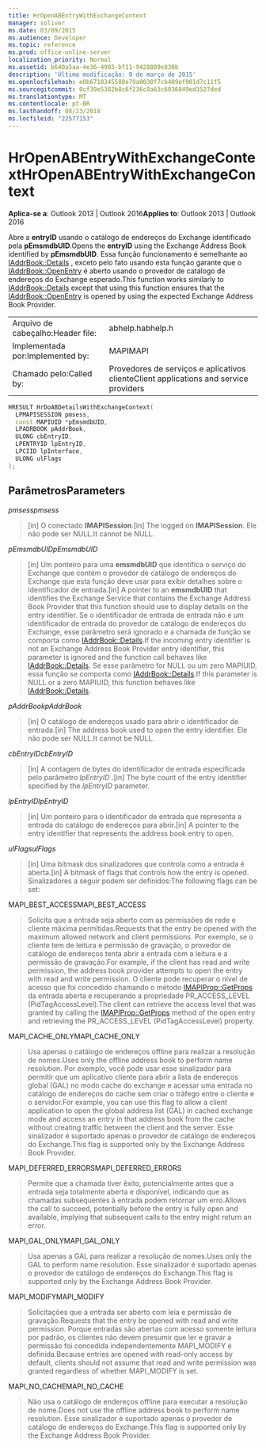 ```yaml
---
title: HrOpenABEntryWithExchangeContext
manager: soliver
ms.date: 03/09/2015
ms.audience: Developer
ms.topic: reference
ms.prod: office-online-server
localization_priority: Normal
ms.assetid: b640a5aa-4e36-4983-bf11-9428809e830b
description: 'Última modificação: 9 de março de 2015'
ms.openlocfilehash: e0b6718345588e79a8038f7cb409ef901d7c11f5
ms.sourcegitcommit: 0cf39e5382b8c6f236c8a63c6036849ed3527ded
ms.translationtype: MT
ms.contentlocale: pt-BR
ms.lasthandoff: 08/23/2018
ms.locfileid: "22577153"
---
```

# <a name="hropenabentrywithexchangecontext"></a><span data-ttu-id="aa333-103">HrOpenABEntryWithExchangeContext</span><span class="sxs-lookup"><span data-stu-id="aa333-103">HrOpenABEntryWithExchangeContext</span></span>

  
  
<span data-ttu-id="aa333-104">**Aplica-se a**: Outlook 2013 | Outlook 2016</span><span class="sxs-lookup"><span data-stu-id="aa333-104">**Applies to**: Outlook 2013 | Outlook 2016</span></span> 
  
<span data-ttu-id="aa333-105">Abre a **entryID** usando o catálogo de endereços do Exchange identificado pela **pEmsmdbUID**.</span><span class="sxs-lookup"><span data-stu-id="aa333-105">Opens the **entryID** using the Exchange Address Book identified by **pEmsmdbUID**.</span></span> <span data-ttu-id="aa333-106">Essa função funcionamento é semelhante ao [IAddrBook::Details](iaddrbook-details.md) , exceto pelo fato usando esta função garante que o [IAddrBook::OpenEntry](iaddrbook-openentry.md) é aberto usando o provedor de catálogo de endereços do Exchange esperado.</span><span class="sxs-lookup"><span data-stu-id="aa333-106">This function works similarly to [IAddrBook::Details](iaddrbook-details.md) except that using this function ensures that the [IAddrBook::OpenEntry](iaddrbook-openentry.md) is opened by using the expected Exchange Address Book Provider.</span></span> 
  
|||
|:-----|:-----|
|<span data-ttu-id="aa333-107">Arquivo de cabeçalho:</span><span class="sxs-lookup"><span data-stu-id="aa333-107">Header file:</span></span>  <br/> |<span data-ttu-id="aa333-108">abhelp.h</span><span class="sxs-lookup"><span data-stu-id="aa333-108">abhelp.h</span></span>  <br/> |
|<span data-ttu-id="aa333-109">Implementada por:</span><span class="sxs-lookup"><span data-stu-id="aa333-109">Implemented by:</span></span>  <br/> |<span data-ttu-id="aa333-110">MAPI</span><span class="sxs-lookup"><span data-stu-id="aa333-110">MAPI</span></span>  <br/> |
|<span data-ttu-id="aa333-111">Chamado pelo:</span><span class="sxs-lookup"><span data-stu-id="aa333-111">Called by:</span></span>  <br/> |<span data-ttu-id="aa333-112">Provedores de serviços e aplicativos cliente</span><span class="sxs-lookup"><span data-stu-id="aa333-112">Client applications and service providers</span></span>  <br/> |
   
```cpp
HRESULT HrDoABDetailsWithExchangeContext(
  LPMAPISESSION pmsess,
  const MAPIUID *pEmsmdbUID,
  LPADRBOOK pAddrBook,
  ULONG cbEntryID,
  LPENTRYID lpEntryID,
  LPCIID lpInterface,
  ULONG ulFlags
);
```

## <a name="parameters"></a><span data-ttu-id="aa333-113">Parâmetros</span><span class="sxs-lookup"><span data-stu-id="aa333-113">Parameters</span></span>

 <span data-ttu-id="aa333-114">_pmsess_</span><span class="sxs-lookup"><span data-stu-id="aa333-114">_pmsess_</span></span>
  
> <span data-ttu-id="aa333-115">[in] O conectado **IMAPISession**.</span><span class="sxs-lookup"><span data-stu-id="aa333-115">[in] The logged on **IMAPISession**.</span></span> <span data-ttu-id="aa333-116">Ele não pode ser NULL.</span><span class="sxs-lookup"><span data-stu-id="aa333-116">It cannot be NULL.</span></span>
    
 <span data-ttu-id="aa333-117">_pEmsmdbUID_</span><span class="sxs-lookup"><span data-stu-id="aa333-117">_pEmsmdbUID_</span></span>
  
> <span data-ttu-id="aa333-118">[in] Um ponteiro para uma **emsmdbUID** que identifica o serviço do Exchange que contém o provedor de catálogo de endereços do Exchange que esta função deve usar para exibir detalhes sobre o identificador de entrada.</span><span class="sxs-lookup"><span data-stu-id="aa333-118">[in] A pointer to an **emsmdbUID** that identifies the Exchange Service that contains the Exchange Address Book Provider that this function should use to display details on the entry identifier.</span></span> <span data-ttu-id="aa333-119">Se o identificador de entrada de entrada não é um identificador de entrada do provedor de catálogo de endereços do Exchange, esse parâmetro será ignorado e a chamada de função se comporta como [IAddrBook::Details](iaddrbook-details.md).</span><span class="sxs-lookup"><span data-stu-id="aa333-119">If the incoming entry identifier is not an Exchange Address Book Provider entry identifier, this parameter is ignored and the function call behaves like [IAddrBook::Details](iaddrbook-details.md).</span></span> <span data-ttu-id="aa333-120">Se esse parâmetro for NULL ou um zero MAPIUID, essa função se comporta como [IAddrBook::Details](iaddrbook-details.md).</span><span class="sxs-lookup"><span data-stu-id="aa333-120">If this parameter is NULL or a zero MAPIUID, this function behaves like [IAddrBook::Details](iaddrbook-details.md).</span></span>
    
 <span data-ttu-id="aa333-121">_pAddrBook_</span><span class="sxs-lookup"><span data-stu-id="aa333-121">_pAddrBook_</span></span>
  
> <span data-ttu-id="aa333-122">[in] O catálogo de endereços usado para abrir o identificador de entrada.</span><span class="sxs-lookup"><span data-stu-id="aa333-122">[in] The address book used to open the entry identifier.</span></span> <span data-ttu-id="aa333-123">Ele não pode ser NULL.</span><span class="sxs-lookup"><span data-stu-id="aa333-123">It cannot be NULL.</span></span>
    
 <span data-ttu-id="aa333-124">_cbEntryID_</span><span class="sxs-lookup"><span data-stu-id="aa333-124">_cbEntryID_</span></span>
  
> <span data-ttu-id="aa333-125">[in] A contagem de bytes do identificador de entrada especificada pelo parâmetro _lpEntryID_ .</span><span class="sxs-lookup"><span data-stu-id="aa333-125">[in] The byte count of the entry identifier specified by the  _lpEntryID_ parameter.</span></span> 
    
 <span data-ttu-id="aa333-126">_lpEntryID_</span><span class="sxs-lookup"><span data-stu-id="aa333-126">_lpEntryID_</span></span>
  
>  <span data-ttu-id="aa333-127">[in] Um ponteiro para o identificador de entrada que representa a entrada do catálogo de endereços para abrir.</span><span class="sxs-lookup"><span data-stu-id="aa333-127">[in] A pointer to the entry identifier that represents the address book entry to open.</span></span> 
    
 <span data-ttu-id="aa333-128">_ulFlags_</span><span class="sxs-lookup"><span data-stu-id="aa333-128">_ulFlags_</span></span>
  
> <span data-ttu-id="aa333-129">[in] Uma bitmask dos sinalizadores que controla como a entrada é aberta.</span><span class="sxs-lookup"><span data-stu-id="aa333-129">[in] A bitmask of flags that controls how the entry is opened.</span></span> <span data-ttu-id="aa333-130">Sinalizadores a seguir podem ser definidos:</span><span class="sxs-lookup"><span data-stu-id="aa333-130">The following flags can be set:</span></span>
    
<span data-ttu-id="aa333-131">MAPI_BEST_ACCESS</span><span class="sxs-lookup"><span data-stu-id="aa333-131">MAPI_BEST_ACCESS</span></span>
  
> <span data-ttu-id="aa333-132">Solicita que a entrada seja aberto com as permissões de rede e cliente máxima permitidas.</span><span class="sxs-lookup"><span data-stu-id="aa333-132">Requests that the entry be opened with the maximum allowed network and client permissions.</span></span> <span data-ttu-id="aa333-133">Por exemplo, se o cliente tem de leitura e permissão de gravação, o provedor de catálogo de endereços tenta abrir a entrada com a leitura e a permissão de gravação.</span><span class="sxs-lookup"><span data-stu-id="aa333-133">For example, if the client has read and write permission, the address book provider attempts to open the entry with read and write permission.</span></span> <span data-ttu-id="aa333-134">O cliente pode recuperar o nível de acesso que foi concedido chamando o método [IMAPIProp::GetProps](imapiprop-getprops.md) da entrada aberta e recuperando a propriedade PR_ACCESS_LEVEL (PidTagAccessLevel).</span><span class="sxs-lookup"><span data-stu-id="aa333-134">The client can retrieve the access level that was granted by calling the [IMAPIProp::GetProps](imapiprop-getprops.md) method of the open entry and retrieving the PR_ACCESS_LEVEL (PidTagAccessLevel) property.</span></span> 
    
<span data-ttu-id="aa333-135">MAPI_CACHE_ONLY</span><span class="sxs-lookup"><span data-stu-id="aa333-135">MAPI_CACHE_ONLY</span></span>
  
> <span data-ttu-id="aa333-136">Usa apenas o catálogo de endereços offline para realizar a resolução de nomes.</span><span class="sxs-lookup"><span data-stu-id="aa333-136">Uses only the offline address book to perform name resolution.</span></span> <span data-ttu-id="aa333-137">Por exemplo, você pode usar esse sinalizador para permitir que um aplicativo cliente para abrir a lista de endereços global (GAL) no modo cache do exchange e acessar uma entrada no catálogo de endereços do cache sem criar o tráfego entre o cliente e o servidor.</span><span class="sxs-lookup"><span data-stu-id="aa333-137">For example, you can use this flag to allow a client application to open the global address list (GAL) in cached exchange mode and access an entry in that address book from the cache without creating traffic between the client and the server.</span></span> <span data-ttu-id="aa333-138">Esse sinalizador é suportado apenas o provedor de catálogo de endereços do Exchange.</span><span class="sxs-lookup"><span data-stu-id="aa333-138">This flag is supported only by the Exchange Address Book Provider.</span></span>
    
<span data-ttu-id="aa333-139">MAPI_DEFERRED_ERRORS</span><span class="sxs-lookup"><span data-stu-id="aa333-139">MAPI_DEFERRED_ERRORS</span></span>
  
> <span data-ttu-id="aa333-140">Permite que a chamada tiver êxito, potencialmente antes que a entrada seja totalmente aberta e disponível, indicando que as chamadas subsequentes à entrada podem retornar um erro.</span><span class="sxs-lookup"><span data-stu-id="aa333-140">Allows the call to succeed, potentially before the entry is fully open and available, implying that subsequent calls to the entry might return an error.</span></span>
    
<span data-ttu-id="aa333-141">MAPI_GAL_ONLY</span><span class="sxs-lookup"><span data-stu-id="aa333-141">MAPI_GAL_ONLY</span></span>
  
> <span data-ttu-id="aa333-142">Usa apenas a GAL para realizar a resolução de nomes.</span><span class="sxs-lookup"><span data-stu-id="aa333-142">Uses only the GAL to perform name resolution.</span></span> <span data-ttu-id="aa333-143">Esse sinalizador é suportado apenas o provedor de catálogo de endereços do Exchange.</span><span class="sxs-lookup"><span data-stu-id="aa333-143">This flag is supported only by the Exchange Address Book Provider.</span></span>
    
<span data-ttu-id="aa333-144">MAPI_MODIFY</span><span class="sxs-lookup"><span data-stu-id="aa333-144">MAPI_MODIFY</span></span>
  
> <span data-ttu-id="aa333-145">Solicitações que a entrada ser aberto com leia e permissão de gravação.</span><span class="sxs-lookup"><span data-stu-id="aa333-145">Requests that the entry be opened with read and write permission.</span></span> <span data-ttu-id="aa333-146">Porque entradas são abertas com acesso somente leitura por padrão, os clientes não devem presumir que ler e gravar a permissão foi concedida independentemente MAPI_MODIFY é definida.</span><span class="sxs-lookup"><span data-stu-id="aa333-146">Because entries are opened with read-only access by default, clients should not assume that read and write permission was granted regardless of whether MAPI_MODIFY is set.</span></span>
    
<span data-ttu-id="aa333-147">MAPI_NO_CACHE</span><span class="sxs-lookup"><span data-stu-id="aa333-147">MAPI_NO_CACHE</span></span>
  
> <span data-ttu-id="aa333-148">Não usa o catálogo de endereços offline para executar a resolução de nome.</span><span class="sxs-lookup"><span data-stu-id="aa333-148">Does not use the offline address book to perform name resolution.</span></span> <span data-ttu-id="aa333-149">Esse sinalizador é suportado apenas o provedor de catálogo de endereços do Exchange.</span><span class="sxs-lookup"><span data-stu-id="aa333-149">This flag is supported only by the Exchange Address Book Provider.</span></span>
    

